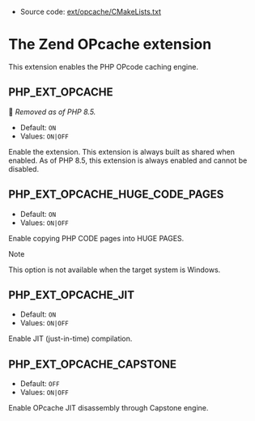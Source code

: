 <!-- This is auto-generated file. -->
* Source code: [ext/opcache/CMakeLists.txt](https://github.com/petk/php-build-system/blob/master/cmake/ext/opcache/CMakeLists.txt)

# The Zend OPcache extension

This extension enables the PHP OPcode caching engine.

## PHP_EXT_OPCACHE

:red_circle: *Removed as of PHP 8.5.*

* Default: `ON`
* Values: `ON|OFF`

Enable the extension. This extension is always built as shared when enabled. As
of PHP 8.5, this extension is always enabled and cannot be disabled.

## PHP_EXT_OPCACHE_HUGE_CODE_PAGES

* Default: `ON`
* Values: `ON|OFF`

Enable copying PHP CODE pages into HUGE PAGES.

> [!NOTE]
> This option is not available when the target system is Windows.

## PHP_EXT_OPCACHE_JIT

* Default: `ON`
* Values: `ON|OFF`

Enable JIT (just-in-time) compilation.

## PHP_EXT_OPCACHE_CAPSTONE

* Default: `OFF`
* Values: `ON|OFF`

Enable OPcache JIT disassembly through Capstone engine.
